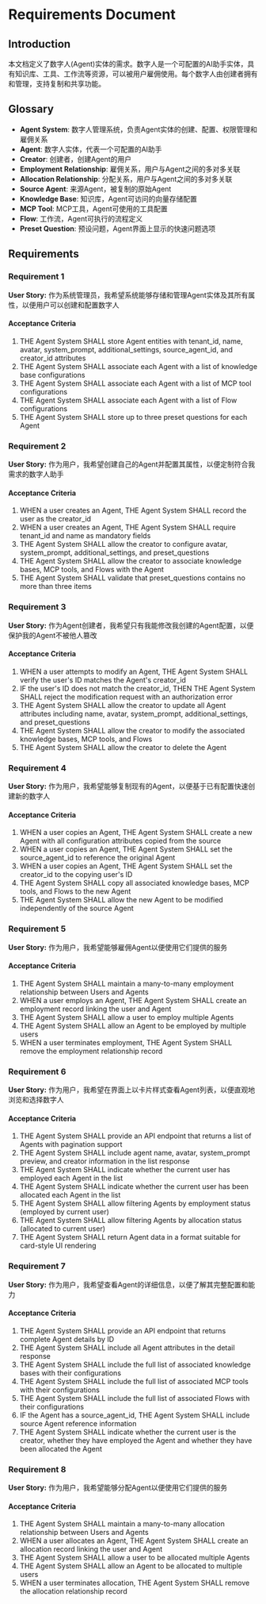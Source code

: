 # Requirements Document

## Introduction

本文档定义了数字人(Agent)实体的需求。数字人是一个可配置的AI助手实体，具有知识库、工具、工作流等资源，可以被用户雇佣使用。每个数字人由创建者拥有和管理，支持复制和共享功能。

## Glossary

- **Agent System**: 数字人管理系统，负责Agent实体的创建、配置、权限管理和雇佣关系
- **Agent**: 数字人实体，代表一个可配置的AI助手
- **Creator**: 创建者，创建Agent的用户
- **Employment Relationship**: 雇佣关系，用户与Agent之间的多对多关联
- **Allocation Relationship**: 分配关系，用户与Agent之间的多对多关联
- **Source Agent**: 来源Agent，被复制的原始Agent
- **Knowledge Base**: 知识库，Agent可访问的向量存储配置
- **MCP Tool**: MCP工具，Agent可使用的工具配置
- **Flow**: 工作流，Agent可执行的流程定义
- **Preset Question**: 预设问题，Agent界面上显示的快速问题选项

## Requirements

### Requirement 1

**User Story:** 作为系统管理员，我希望系统能够存储和管理Agent实体及其所有属性，以便用户可以创建和配置数字人

#### Acceptance Criteria

1. THE Agent System SHALL store Agent entities with tenant_id, name, avatar, system_prompt, additional_settings, source_agent_id, and creator_id attributes
2. THE Agent System SHALL associate each Agent with a list of knowledge base configurations
3. THE Agent System SHALL associate each Agent with a list of MCP tool configurations
4. THE Agent System SHALL associate each Agent with a list of Flow configurations
5. THE Agent System SHALL store up to three preset questions for each Agent

### Requirement 2

**User Story:** 作为用户，我希望创建自己的Agent并配置其属性，以便定制符合我需求的数字人助手

#### Acceptance Criteria

1. WHEN a user creates an Agent, THE Agent System SHALL record the user as the creator_id
2. WHEN a user creates an Agent, THE Agent System SHALL require tenant_id and name as mandatory fields
3. THE Agent System SHALL allow the creator to configure avatar, system_prompt, additional_settings, and preset_questions
4. THE Agent System SHALL allow the creator to associate knowledge bases, MCP tools, and Flows with the Agent
5. THE Agent System SHALL validate that preset_questions contains no more than three items

### Requirement 3

**User Story:** 作为Agent创建者，我希望只有我能修改我创建的Agent配置，以便保护我的Agent不被他人篡改

#### Acceptance Criteria

1. WHEN a user attempts to modify an Agent, THE Agent System SHALL verify the user's ID matches the Agent's creator_id
2. IF the user's ID does not match the creator_id, THEN THE Agent System SHALL reject the modification request with an authorization error
3. THE Agent System SHALL allow the creator to update all Agent attributes including name, avatar, system_prompt, additional_settings, and preset_questions
4. THE Agent System SHALL allow the creator to modify the associated knowledge bases, MCP tools, and Flows
5. THE Agent System SHALL allow the creator to delete the Agent

### Requirement 4

**User Story:** 作为用户，我希望能够复制现有的Agent，以便基于已有配置快速创建新的数字人

#### Acceptance Criteria

1. WHEN a user copies an Agent, THE Agent System SHALL create a new Agent with all configuration attributes copied from the source
2. WHEN a user copies an Agent, THE Agent System SHALL set the source_agent_id to reference the original Agent
3. WHEN a user copies an Agent, THE Agent System SHALL set the creator_id to the copying user's ID
4. THE Agent System SHALL copy all associated knowledge bases, MCP tools, and Flows to the new Agent
5. THE Agent System SHALL allow the new Agent to be modified independently of the source Agent

### Requirement 5

**User Story:** 作为用户，我希望能够雇佣Agent以便使用它们提供的服务

#### Acceptance Criteria

1. THE Agent System SHALL maintain a many-to-many employment relationship between Users and Agents
2. WHEN a user employs an Agent, THE Agent System SHALL create an employment record linking the user and Agent
3. THE Agent System SHALL allow a user to employ multiple Agents
4. THE Agent System SHALL allow an Agent to be employed by multiple users
5. WHEN a user terminates employment, THE Agent System SHALL remove the employment relationship record

### Requirement 6

**User Story:** 作为用户，我希望在界面上以卡片样式查看Agent列表，以便直观地浏览和选择数字人

#### Acceptance Criteria

1. THE Agent System SHALL provide an API endpoint that returns a list of Agents with pagination support
2. THE Agent System SHALL include agent name, avatar, system_prompt preview, and creator information in the list response
3. THE Agent System SHALL indicate whether the current user has employed each Agent in the list
4. THE Agent System SHALL indicate whether the current user has been allocated each Agent in the list
5. THE Agent System SHALL allow filtering Agents by employment status (employed by current user)
6. THE Agent System SHALL allow filtering Agents by allocation status (allocated to current user)
7. THE Agent System SHALL return Agent data in a format suitable for card-style UI rendering

### Requirement 7

**User Story:** 作为用户，我希望查看Agent的详细信息，以便了解其完整配置和能力

#### Acceptance Criteria

1. THE Agent System SHALL provide an API endpoint that returns complete Agent details by ID
2. THE Agent System SHALL include all Agent attributes in the detail response
3. THE Agent System SHALL include the full list of associated knowledge bases with their configurations
4. THE Agent System SHALL include the full list of associated MCP tools with their configurations
5. THE Agent System SHALL include the full list of associated Flows with their configurations
6. IF the Agent has a source_agent_id, THE Agent System SHALL include source Agent reference information
7. THE Agent System SHALL indicate whether the current user is the creator, whether they have employed the Agent and whether they have been allocated the Agent

### Requirement 8

**User Story:** 作为用户，我希望能够分配Agent以便使用它们提供的服务

#### Acceptance Criteria

1. THE Agent System SHALL maintain a many-to-many allocation relationship between Users and Agents
2. WHEN a user allocates an Agent, THE Agent System SHALL create an allocation record linking the user and Agent
3. THE Agent System SHALL allow a user to be allocated multiple Agents
4. THE Agent System SHALL allow an Agent to be allocated to multiple users
5. WHEN a user terminates allocation, THE Agent System SHALL remove the allocation relationship record
